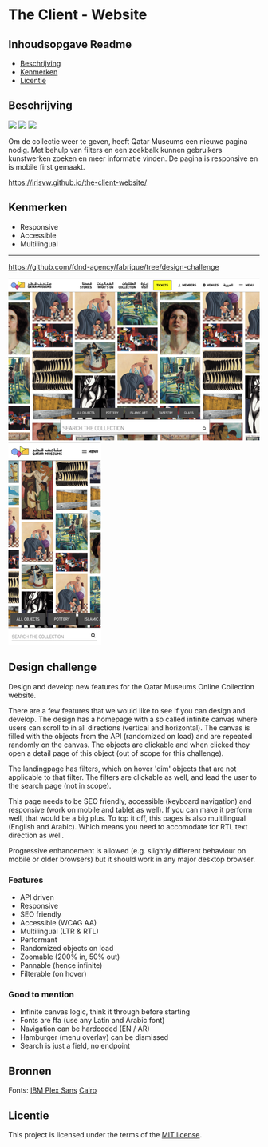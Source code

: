 # The Client - Website

## Inhoudsopgave Readme

  * [Beschrijving](#beschrijving)
  * [Kenmerken](#kenmerken)
  * [Licentie](#licentie)

## Beschrijving
<!-- In de Beschrijving staat hoe je project er uit ziet, hoe het werkt en wat je er mee kan. -->
<img src="https://github.com/user-attachments/assets/4b1ff198-586d-466f-b57a-109382b5b19f" width="595">
<img src="https://github.com/user-attachments/assets/859a293a-64b0-465e-9b90-7f6890e1d59e" height="430">
<img src="https://github.com/user-attachments/assets/3c69aa57-3e8e-49cc-9482-10096e864cb4" height="430">

Om de collectie weer te geven, heeft Qatar Museums een nieuwe pagina nodig. Met behulp van filters en een zoekbalk kunnen gebruikers kunstwerken zoeken en meer informatie vinden.
De pagina is responsive en is mobile first gemaakt.
<!-- Voeg een mooie poster visual toe 📸 -->
<!-- Voeg een link toe naar Github Pages 🌐-->
https://irisvw.github.io/the-client-website/

## Kenmerken
<!-- Bij Kenmerken staat welke technieken zijn gebruikt en hoe. Wat is de HTML structuur? Wat zijn de belangrijkste dingen in CSS? Wat is er met Javascript gedaan en hoe? Misschien heb je een framwork of library gebruikt? -->
- Responsive
- Accessible
- Multilingual

---
https://github.com/fdnd-agency/fabrique/tree/design-challenge

![design desktop](assets/img.png)
![design mobile](assets/img_1.png)

## Design challenge
Design and develop new features for the Qatar Museums Online Collection website.

There are a few features that we would like to see if you can design and develop. The design has a homepage with a so
called infinite canvas where users can scroll to in all directions (vertical and horizontal). The canvas is filled with
the objects from the API (randomized on load) and are repeated randomly on the canvas. The objects are clickable and when clicked they open 
a detail page of this object (out of scope for this challenge). 

The landingpage has filters, which on hover 'dim' objects that are not applicable to that filter. The filters are 
clickable as well, and lead the user to the search page (not in scope).

This page needs to be SEO friendly, accessible (keyboard navigation) and responsive (work on mobile and tablet as well).
If you can make it perform well, that would be a big plus.
To top it off, this pages is also multilingual (English and Arabic). Which means you need to accomodate for RTL text 
direction as well.

Progressive enhancement is allowed (e.g. slightly different behaviour on mobile or older browsers) but it should 
work in any major desktop browser.


### Features

- API driven
- Responsive
- SEO friendly
- Accessible (WCAG AA)
- Multilingual (LTR & RTL)
- Performant
- Randomized objects on load
- Zoomable (200% in, 50% out)
- Pannable (hence infinite)
- Filterable (on hover)

### Good to mention

- Infinite canvas logic, think it through before starting
- Fonts are ffa (use any Latin and Arabic font)
- Navigation can be hardcoded (EN / AR)
- Hamburger (menu overlay) can be dismissed
- Search is just a field, no endpoint

## Bronnen
Fonts:
[IBM Plex Sans](https://fonts.google.com/specimen/IBM+Plex+Sans)
[Cairo](https://fonts.google.com/specimen/Cairo)

## Licentie

This project is licensed under the terms of the [MIT license](./LICENSE).
